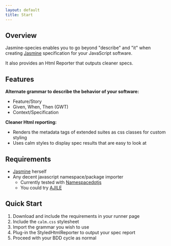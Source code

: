 ```yaml
---
layout: default
title: Start
---
```


## Overview

Jasmine-species enables you to go beyond "describe" and "it" when creating 
[Jasmine](http://pivotal.github.com/jasmine/) specification for your JavaScript 
software.

It also provides an Html Reporter that outputs cleaner specs. 


## Features

**Alternate grammar to describe the behavior of your software:**

* Feature/Story
* Given, When, Then (GWT)
* Context/Specification

**Cleaner Html reporting:**

* Renders the metadata tags of extended suites as css classes for custom styling
* Uses calm styles to display spec results that are easy to look at


## Requirements

* [Jasmine](http://pivotal.github.com/jasmine/) herself
* Any decent javascript namespace/package importer
    * Currently tested with [Namespacedotjs](https://github.com/smith/namespacedotjs)
    * You could try [AJILE](http://ajile.net/)


## Quick Start

1. Download and include the requirements in your runner page
2. Include the `calm.css` stylesheet 
3. Import the grammar you wish to use
4. Plug-in the StyledHtmlReporter to output your spec report
5. Proceed with your BDD cycle as normal

